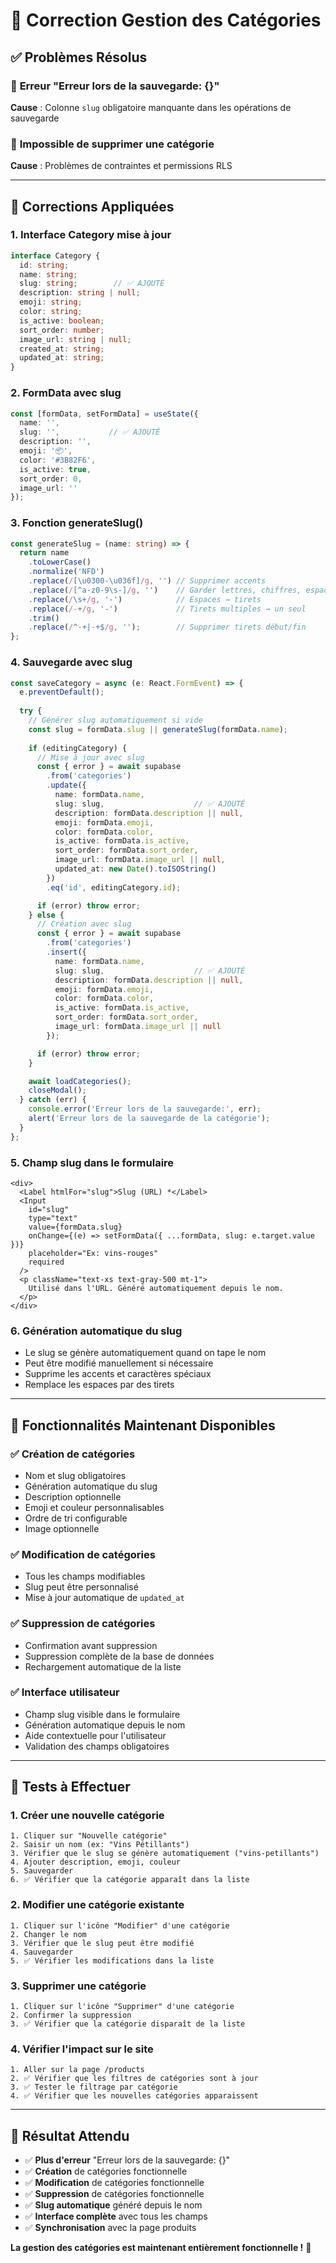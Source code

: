 # 🔧 Correction Gestion des Catégories

## ✅ Problèmes Résolus

### 🚨 **Erreur "Erreur lors de la sauvegarde: {}"**
**Cause** : Colonne `slug` obligatoire manquante dans les opérations de sauvegarde

### 🚨 **Impossible de supprimer une catégorie**
**Cause** : Problèmes de contraintes et permissions RLS

---

## 🔧 **Corrections Appliquées**

### 1. **Interface Category mise à jour**
```typescript
interface Category {
  id: string;
  name: string;
  slug: string;        // ✅ AJOUTÉ
  description: string | null;
  emoji: string;
  color: string;
  is_active: boolean;
  sort_order: number;
  image_url: string | null;
  created_at: string;
  updated_at: string;
}
```

### 2. **FormData avec slug**
```typescript
const [formData, setFormData] = useState({
  name: '',
  slug: '',           // ✅ AJOUTÉ
  description: '',
  emoji: '📦',
  color: '#3B82F6',
  is_active: true,
  sort_order: 0,
  image_url: ''
});
```

### 3. **Fonction generateSlug()**
```typescript
const generateSlug = (name: string) => {
  return name
    .toLowerCase()
    .normalize('NFD')
    .replace(/[\u0300-\u036f]/g, '') // Supprimer accents
    .replace(/[^a-z0-9\s-]/g, '')    // Garder lettres, chiffres, espaces, tirets
    .replace(/\s+/g, '-')            // Espaces → tirets
    .replace(/-+/g, '-')             // Tirets multiples → un seul
    .trim()
    .replace(/^-+|-+$/g, '');        // Supprimer tirets début/fin
};
```

### 4. **Sauvegarde avec slug**
```typescript
const saveCategory = async (e: React.FormEvent) => {
  e.preventDefault();
  
  try {
    // Générer slug automatiquement si vide
    const slug = formData.slug || generateSlug(formData.name);
    
    if (editingCategory) {
      // Mise à jour avec slug
      const { error } = await supabase
        .from('categories')
        .update({
          name: formData.name,
          slug: slug,                    // ✅ AJOUTÉ
          description: formData.description || null,
          emoji: formData.emoji,
          color: formData.color,
          is_active: formData.is_active,
          sort_order: formData.sort_order,
          image_url: formData.image_url || null,
          updated_at: new Date().toISOString()
        })
        .eq('id', editingCategory.id);

      if (error) throw error;
    } else {
      // Création avec slug
      const { error } = await supabase
        .from('categories')
        .insert({
          name: formData.name,
          slug: slug,                    // ✅ AJOUTÉ
          description: formData.description || null,
          emoji: formData.emoji,
          color: formData.color,
          is_active: formData.is_active,
          sort_order: formData.sort_order,
          image_url: formData.image_url || null
        });

      if (error) throw error;
    }

    await loadCategories();
    closeModal();
  } catch (err) {
    console.error('Erreur lors de la sauvegarde:', err);
    alert('Erreur lors de la sauvegarde de la catégorie');
  }
};
```

### 5. **Champ slug dans le formulaire**
```tsx
<div>
  <Label htmlFor="slug">Slug (URL) *</Label>
  <Input
    id="slug"
    type="text"
    value={formData.slug}
    onChange={(e) => setFormData({ ...formData, slug: e.target.value })}
    placeholder="Ex: vins-rouges"
    required
  />
  <p className="text-xs text-gray-500 mt-1">
    Utilisé dans l'URL. Généré automatiquement depuis le nom.
  </p>
</div>
```

### 6. **Génération automatique du slug**
- Le slug se génère automatiquement quand on tape le nom
- Peut être modifié manuellement si nécessaire
- Supprime les accents et caractères spéciaux
- Remplace les espaces par des tirets

---

## 🚀 **Fonctionnalités Maintenant Disponibles**

### ✅ **Création de catégories**
- Nom et slug obligatoires
- Génération automatique du slug
- Description optionnelle
- Emoji et couleur personnalisables
- Ordre de tri configurable
- Image optionnelle

### ✅ **Modification de catégories**
- Tous les champs modifiables
- Slug peut être personnalisé
- Mise à jour automatique de `updated_at`

### ✅ **Suppression de catégories**
- Confirmation avant suppression
- Suppression complète de la base de données
- Rechargement automatique de la liste

### ✅ **Interface utilisateur**
- Champ slug visible dans le formulaire
- Génération automatique depuis le nom
- Aide contextuelle pour l'utilisateur
- Validation des champs obligatoires

---

## 🧪 **Tests à Effectuer**

### 1. **Créer une nouvelle catégorie**
```
1. Cliquer sur "Nouvelle catégorie"
2. Saisir un nom (ex: "Vins Pétillants")
3. Vérifier que le slug se génère automatiquement ("vins-petillants")
4. Ajouter description, emoji, couleur
5. Sauvegarder
6. ✅ Vérifier que la catégorie apparaît dans la liste
```

### 2. **Modifier une catégorie existante**
```
1. Cliquer sur l'icône "Modifier" d'une catégorie
2. Changer le nom
3. Vérifier que le slug peut être modifié
4. Sauvegarder
5. ✅ Vérifier les modifications dans la liste
```

### 3. **Supprimer une catégorie**
```
1. Cliquer sur l'icône "Supprimer" d'une catégorie
2. Confirmer la suppression
3. ✅ Vérifier que la catégorie disparaît de la liste
```

### 4. **Vérifier l'impact sur le site**
```
1. Aller sur la page /products
2. ✅ Vérifier que les filtres de catégories sont à jour
3. ✅ Tester le filtrage par catégorie
4. ✅ Vérifier que les nouvelles catégories apparaissent
```

---

## 🎯 **Résultat Attendu**

- ✅ **Plus d'erreur** "Erreur lors de la sauvegarde: {}"
- ✅ **Création** de catégories fonctionnelle
- ✅ **Modification** de catégories fonctionnelle  
- ✅ **Suppression** de catégories fonctionnelle
- ✅ **Slug automatique** généré depuis le nom
- ✅ **Interface complète** avec tous les champs
- ✅ **Synchronisation** avec la page produits

**La gestion des catégories est maintenant entièrement fonctionnelle !** 🎉
